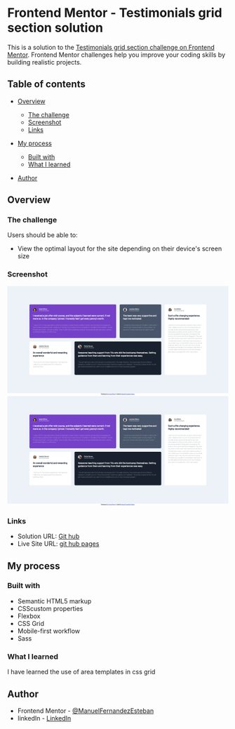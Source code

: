 # Frontend Mentor - Testimonials grid section solution

This is a solution to the [Testimonials grid section challenge on Frontend Mentor](https://www.frontendmentor.io/challenges/testimonials-grid-section-Nnw6J7Un7). Frontend Mentor challenges help you improve your coding skills by building realistic projects. 

## Table of contents

- [Overview](#overview)
  - [The challenge](#the-challenge)
  - [Screenshot](#screenshot)
  - [Links](#links)
- [My process](#my-process)
  - [Built with](#built-with)
  - [What I learned](#what-i-learned)

- [Author](#author)


## Overview

### The challenge

Users should be able to:

- View the optimal layout for the site depending on their device's screen size

### Screenshot

![Desktop](./screenshots/screenshotDesktopFrontendMentorChallengeTestimonialGrid.png)
![Mobile](./screenshots/screenshotDesktopFrontendMentorChallengeTestimonialGrid.png)


### Links

- Solution URL: [Git hub](https://github.com/ManuelFernandezEsteban/testimonialGridSection.git)
- Live Site URL: [git hub pages](https://manuelfernandezesteban.github.io/testimonialGridSection/)

## My process

### Built with

- Semantic HTML5 markup
- CSScustom properties
- Flexbox
- CSS Grid
- Mobile-first workflow
- Sass

### What I learned

I have learned the use of area templates in css grid


## Author


- Frontend Mentor - [@ManuelFernandezEsteban](https://www.frontendmentor.io/profile/ManuelFernandezEsteban)
- linkedIn - [LinkedIn](www.linkedin.com/in/manuel-fernandez-esteban)

